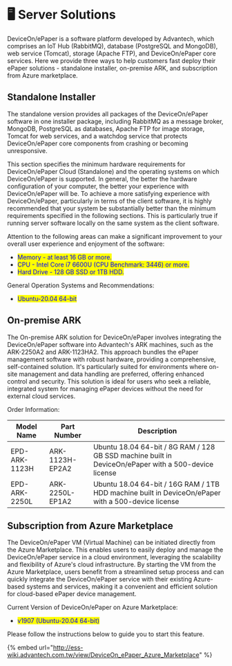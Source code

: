 # 🖥️ Server Solutions

DeviceOn/ePaper is a software platform developed by Advantech, which comprises an IoT Hub (RabbitMQ), database (PostgreSQL and MongoDB), web service (Tomcat), storage (Apache FTP), and DeviceOn/ePaper core services. Here we provide three ways to help customers fast deploy their ePaper solutions - standalone installer, on-premise ARK, and subscription from Azure marketplace.&#x20;

## Standalone Installer

The standalone version provides all packages of the DeviceOn/ePaper software in one installer package, including RabbitMQ as a message broker, MongoDB, PostgreSQL as databases, Apache FTP for image storage, Tomcat for web services, and a watchdog service that protects DeviceOn/ePaper core components from crashing or becoming unresponsive.

This section specifies the minimum hardware requirements for DeviceOn/ePaper Cloud (Standalone) and the operating systems on which DeviceOn/ePaper is supported. In general, the better the hardware configuration of your computer, the better your experience with DeviceOn/ePaper will be. To achieve a more satisfying experience with DeviceOn/ePaper, particularly in terms of the client software, it is highly recommended that your system be substantially better than the minimum requirements specified in the following sections. This is particularly true if running server software locally on the same system as the client software.

Attention to the following areas can make a significant improvement to your overall user experience and enjoyment of the software:

* <mark style="color:blue;">Memory - at least 16 GB or more.</mark>
* <mark style="color:blue;">CPU - Intel Core i7 6600U (CPU Benchmark: 3446) or more.</mark>
* <mark style="color:blue;">Hard Drive - 128 GB SSD or 1TB HDD.</mark>

General Operation Systems and Recommendations:

* <mark style="color:blue;">Ubuntu-20.04 64-bit</mark>

## **On-premise ARK**

The On-premise ARK solution for DeviceOn/ePaper involves integrating the DeviceOn/ePaper software into Advantech's ARK machines, such as the ARK-2250A2 and ARK-1123HA2. This approach bundles the ePaper management software with robust hardware, providing a comprehensive, self-contained solution. It's particularly suited for environments where on-site management and data handling are preferred, offering enhanced control and security. This solution is ideal for users who seek a reliable, integrated system for managing ePaper devices without the need for external cloud services.

Order Information:

| Model Name    | Part Number     | Description                                                                                          |
| ------------- | --------------- | ---------------------------------------------------------------------------------------------------- |
| EPD-ARK-1123H | ARK-1123H-EP2A2 | Ubuntu 18.04 64-bit / 8G RAM / 128 GB SSD machine built in DeviceOn/ePaper with a 500-device license |
| EPD-ARK-2250L | ARK-2250L-EP1A2 | Ubuntu 18.04 64-bit / 16G RAM / 1TB HDD machine built in DeviceOn/ePaper with a 500-device license   |

## &#x20;Subscription from Azure Marketplace

The DeviceOn/ePaper VM (Virtual Machine) can be initiated directly from the Azure Marketplace. This enables users to easily deploy and manage the DeviceOn/ePaper service in a cloud environment, leveraging the scalability and flexibility of Azure's cloud infrastructure. By starting the VM from the Azure Marketplace, users benefit from a streamlined setup process and can quickly integrate the DeviceOn/ePaper service with their existing Azure-based systems and services, making it a convenient and efficient solution for cloud-based ePaper device management.

Current Version of DeviceOn/ePaper on Azure Marketplace:

* <mark style="color:blue;">v1907 (Ubuntu-20.04 64-bit)</mark>

Please follow the instructions below to guide you to start this feature.&#x20;

{% embed url="http://ess-wiki.advantech.com.tw/view/DeviceOn_ePaper_Azure_Marketplace" %}

